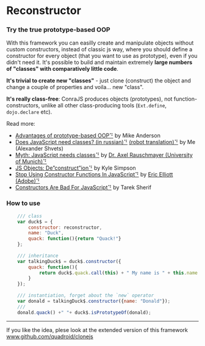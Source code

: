 Reconstructor
========

### Try the true prototype-based OOP

With this framework you can easilly create and manipulate objects without custom constructors, instead of classic js way,
where you should define a constructor for every object (that you want to use as prototype), even if you didn't need it.
It's possible to build and maintain extremely **large numbers of "classes" with comparatively little code**.

**It's trivial to create new "classes"** - just clone (construct) the object and change a couple of properties and voila... new "class".

**It's really class-free**: ConraJS produces objects (prototypes), not function-constructors, unlike all other class-producing tools (`Ext.define`, `dojo.declare` etc).

Read more:

- [Advantages of prototype-based OOP⠙](http://programmers.stackexchange.com/questions/110936/what-are-the-advantages-of-prototype-based-oop-over-class-based-oop#answers-header)
by Mike Anderson
- [Does JavaScript need classes? (in russian)⠙](http://habrahabr.ru/post/175029/) [(robot translation)⠙](http://translate.google.com/translate?hl=&sl=ru&tl=en&u=http%3A%2F%2Fhabrahabr.ru%2Fpost%2F175029%2F)
by Me (Alexander Shvets)
- [Myth: JavaScript needs classes⠙](http://www.2ality.com/2011/11/javascript-classes.html)
by [Dr. Axel Rauschmayer (University of Munich)⠙](http://rauschma.de)
- [JS Objects: De”construct”ion⠙](http://davidwalsh.name/javascript-objects-deconstruction)
by Kyle Simpson
- [Stop Using Constructor Functions In JavaScript⠙](http://ericleads.com/2012/09/stop-using-constructor-functions-in-javascript/)
by [Eric Elliott (Adobe)⠙](http://ericleads.com/about/)
- [Constructors Are Bad For JavaScript⠙](http://tareksherif.ca/blog/2013/08/constructors-are-bad-for-javascript/)
by Tarek Sherif

### How to use

```javascript
    /// class
    var duck$ = {
        constructor: reconstructor,
        name: "Duck",
        quack: function(){return "Quack!"}
    };
    
    /// inheritance
    var talkingDuck$ = duck$.constructor({
        quack: function(){
            return duck$.quack.call(this) + " My name is " + this.name + "!";
        }
    });
    
    /// instantiation, forget about the `new` operator
    var donald = talkingDuck$.constructor({name: "Donald"});
    ///
    donald.quack() +" "+ duck$.isPrototypeOf(donald);
```

----
If you like the idea, plese look at the extended version of this framework www.github.com/quadroid/clonejs

